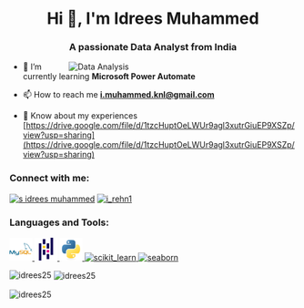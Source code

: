 <h1 align="center">Hi 👋, I'm Idrees Muhammed</h1>
<h3 align="center">A passionate Data Analyst from India</h3>

<img align="right" alt="Data Analysis" width="400" ser="https://i.pinimg.com/originals/e0/41/82/e04182f6094f2764001c1df50b6a2971.gif">


- 🌱 I’m currently learning **Microsoft Power Automate**

- 📫 How to reach me **i.muhammed.knl@gmail.com**

- 📄 Know about my experiences [https://drive.google.com/file/d/1tzcHuptOeLWUr9agl3xutrGiuEP9XSZp/view?usp=sharing](https://drive.google.com/file/d/1tzcHuptOeLWUr9agl3xutrGiuEP9XSZp/view?usp=sharing)

<h3 align="left">Connect with me:</h3>
<p align="left">
<a href="https://linkedin.com/in/s idrees muhammed" target="blank"><img align="center" src="https://raw.githubusercontent.com/rahuldkjain/github-profile-readme-generator/master/src/images/icons/Social/linked-in-alt.svg" alt="s idrees muhammed" height="30" width="40" /></a>
<a href="https://instagram.com/i_rehn1" target="blank"><img align="center" src="https://raw.githubusercontent.com/rahuldkjain/github-profile-readme-generator/master/src/images/icons/Social/instagram.svg" alt="i_rehn1" height="30" width="40" /></a>
</p>

<h3 align="left">Languages and Tools:</h3>
<p align="left"> <a href="https://www.mysql.com/" target="_blank" rel="noreferrer"> <img src="https://raw.githubusercontent.com/devicons/devicon/master/icons/mysql/mysql-original-wordmark.svg" alt="mysql" width="40" height="40"/> </a> <a href="https://pandas.pydata.org/" target="_blank" rel="noreferrer"> <img src="https://raw.githubusercontent.com/devicons/devicon/2ae2a900d2f041da66e950e4d48052658d850630/icons/pandas/pandas-original.svg" alt="pandas" width="40" height="40"/> </a> <a href="https://www.python.org" target="_blank" rel="noreferrer"> <img src="https://raw.githubusercontent.com/devicons/devicon/master/icons/python/python-original.svg" alt="python" width="40" height="40"/> </a> <a href="https://scikit-learn.org/" target="_blank" rel="noreferrer"> <img src="https://upload.wikimedia.org/wikipedia/commons/0/05/Scikit_learn_logo_small.svg" alt="scikit_learn" width="40" height="40"/> </a> <a href="https://seaborn.pydata.org/" target="_blank" rel="noreferrer"> <img src="https://seaborn.pydata.org/_images/logo-mark-lightbg.svg" alt="seaborn" width="40" height="40"/> </a> </p>

<p><img align="left" src="https://github-readme-stats.vercel.app/api/top-langs?username=idrees25&show_icons=true&locale=en&layout=compact" alt="idrees25" /></p>

<p>&nbsp;<img align="center" src="https://github-readme-stats.vercel.app/api?username=idrees25&show_icons=true&locale=en" alt="idrees25" /></p>

<p><img align="center" src="https://github-readme-streak-stats.herokuapp.com/?user=idrees25&" alt="idrees25" /></p>
